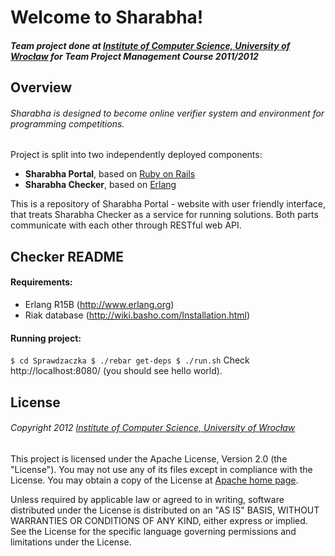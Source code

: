 # Welcome to Sharabha!

##### Team project done at [Institute of Computer Science, University of Wrocław](http://www.ii.uni.wroc.pl) for Team Project Management Course 2011/2012

## Overview

###### Sharabha is designed to become online verifier system and environment for programming competitions.

Project is split into two independently deployed components:

- __Sharabha Portal__, based on [Ruby on Rails](http://www.rubyonrails.org)
- __Sharabha Checker__, based on [Erlang](http://www.erlang.org)

This is a repository of Sharabha Portal - website with user friendly interface, that treats Sharabha Checker as a service for running solutions.
Both parts communicate with each other through RESTful web API.


## Checker README

#### Requirements:
- Erlang R15B (http://www.erlang.org)
- Riak database (http://wiki.basho.com/Installation.html)

#### Running project:
``
$ cd Sprawdzaczka
$ ./rebar get-deps
$ ./run.sh
``
Check http://localhost:8080/ (you should see hello world).

## License

###### Copyright 2012 [Institute of Computer Science, University of Wrocław](http://www.ii.uni.wroc.pl)

This project is licensed under the Apache License, Version 2.0 (the "License"). You may not use any of its files except in compliance with the License. You may obtain a copy of the License at [Apache home page](http://www.apache.org/licenses/LICENSE-2.0).

Unless required by applicable law or agreed to in writing, software
distributed under the License is distributed on an "AS IS" BASIS,
WITHOUT WARRANTIES OR CONDITIONS OF ANY KIND, either express or implied.
See the License for the specific language governing permissions and
limitations under the License.